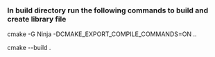 ### In build directory run the following commands to build and create library file

cmake -G Ninja -DCMAKE_EXPORT_COMPILE_COMMANDS=ON ..

cmake --build .
